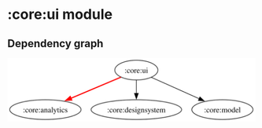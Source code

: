# :core:ui module
## Dependency graph
![Dependency graph](../../docs/images/graphs/dep_graph_core_ui.svg)
